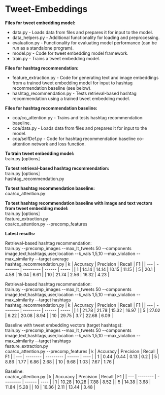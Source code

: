 # Tweet-Embeddings

**Files for tweet embedding model:**
* data.py - Loads data from files and prepares it for input to the model.
* data_helpers.py - Additional functionality for loading and preprocessing.
* evaluation.py - Functionality for evaluating model performance (can be run as a standalone program).
* model.py - Code for tweet embedding model framework.
* train.py - Trains a tweet embedding model.

**Files for hashtag recommendation:**
* feature_extraction.py - Code for generating text and image embeddings from a trained tweet embedding model for input to hashtag recommendation baseline (see below).
* hashtag_recommendation.py - Tests retrieval-based hashtag recommendation using a trained tweet embedding model.

**Files for hashtag recommendation baseline:**
* coa/co_attention.py - Trains and tests hashtag recommendation baseline.
* coa/data.py - Loads data from files and prepares it for input to the model.
* coa/selfDef.py - Code for hashtag recommendation baseline co-attention network and loss function.

**To train tweet embedding model:**  
train.py [options]  

**To test retrieval-based hashtag recommendation:**  
train.py [options]  
hashtag_recommendation.py  

**To test hashtag recommendation baseline:**  
coa/co_attention.py  

**To test hashtag recommendation baseline with image and text vectors from tweet embedding model:**  
train.py [options]  
feature_extraction.py  
coa/co_attention.py --precomp_features  

**Latest results:**  

Retrieval-based hashtag recommendation:  
train.py --precomp_images --max_lt_tweets 50 --components image,text,hashtags,user,location --k_vals 1,5,10 --max_violation --max_similarity --target average  
hashtag_recommendation.py
| k   | Accuracy | Precision | Recall | F1    |
| --- | -------- | --------- | ------ | ----- |
| 1   | 14.14    | 14.14     | 10.15  | 11.15 |
| 5   | 20.1     | 4.58      | 15.04  | 6.61  |
| 10  | 21.74    | 2.56      | 16.32  | 4.23  |
  
Retrieval-based hashtag recommendation:  
train.py --precomp_images --max_lt_tweets 50 --components image,text,hashtags,user,location --k_vals 1,5,10 --max_violation --max_similarity --target hashtags  
hashtag_recommendation.py
| k   | Accuracy | Precision | Recall | F1    |
| --- | -------- | --------- | ------ | ----- |
| 1   | 21.78    | 21.78     | 15.32  | 16.97 |
| 5   | 27.02    | 6.22      | 20.08  | 8.94  |
| 10  | 29.75    | 3.7       | 22.68  | 6.09  |

Baseline with tweet embedding vectors (target hashtags):  
train.py --precomp_images --max_lt_tweets 50 --components image,text,hashtags,user,location --k_vals 1,5,10 --max_violation --max_similarity --target hashtags  
feature_extraction.py  
coa/co_attention.py --precomp_features
| k   | Accuracy | Precision | Recall | F1   |
| --- | -------- | --------- | ------ | ---- |
| 1   | 0.44     | 0.44      | 0.13   | 0.2  |
| 5   | 8.86     | 1.77      | 6.86   | 2.68 |
| 10  | 9.68     | 1.03      | 7.67   | 1.76 |

Baseline:  
coa/co_attention.py
| k   | Accuracy | Precision | Recall | F1   |
| --- | -------- | --------- | ------ | ---- |
| 1   | 10.28    | 10.28     | 7.88   | 8.52 |
| 5   | 14.38    | 3.68      | 11.84  | 5.28 |
| 10  | 16.36    | 2.11      | 13.44  | 3.48 |
